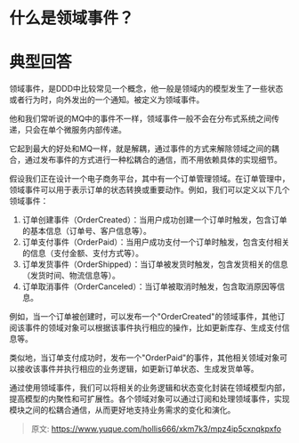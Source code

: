 # 什么是领域事件？

# 典型回答


领域事件，是DDD中比较常见一个概念，他一般是领域内的模型发生了一些状态或者行为时，向外发出的一个通知。被定义为领域事件。



他和我们常听说的MQ中的事件不一样，领域事件一般不会在分布式系统之间传递，只会在单个微服务内部传递。



它起到最大的好处和MQ一样，就是解耦，通过事件的方式来解除领域之间的耦合，通过发布事件的方式进行一种松耦合的通信，而不用依赖具体的实现细节。



假设我们正在设计一个电子商务平台，其中有一个订单管理领域。在订单管理中，领域事件可以用于表示订单的状态转换或重要动作。例如，我们可以定义以下几个领域事件：



1. 订单创建事件（OrderCreated）：当用户成功创建一个订单时触发，包含订单的基本信息（订单号、客户信息等）。
2. 订单支付事件（OrderPaid）：当用户成功支付一个订单时触发，包含支付相关的信息（支付金额、支付方式等）。
3. 订单发货事件（OrderShipped）：当订单被发货时触发，包含发货相关的信息（发货时间、物流信息等）。
4. 订单取消事件（OrderCanceled）：当订单被取消时触发，包含取消原因等信息。



例如，当一个订单被创建时，可以发布一个"OrderCreated"的领域事件，其他订阅该事件的领域对象可以根据该事件执行相应的操作，比如更新库存、生成支付信息等。



类似地，当订单支付成功时，发布一个"OrderPaid"的事件，其他相关领域对象可以接收该事件并执行相应的业务逻辑，如更新订单状态、生成发货单等。



通过使用领域事件，我们可以将相关的业务逻辑和状态变化封装在领域模型内部，提高模型的内聚性和可扩展性。各个领域对象可以通过订阅和处理领域事件，实现模块之间的松耦合通信，从而更好地支持业务需求的变化和演化。



> 原文: <https://www.yuque.com/hollis666/xkm7k3/mpz4ip5cxnqkpxfo>